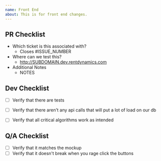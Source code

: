 ```yaml
---
name: Front End
about: This is for front end changes.
---
```


## PR Checklist
 * Which ticket is this associated with?
    * Closes #ISSUE_NUMBER
 * Where can we test this?
    * http://SUBDOMAIN.dev.rentdynamics.com
 * Additional Notes
    * NOTES


## Dev Checklist
- [ ] Verify that there are tests
- [ ] Verify that there aren't any api calls that will put a lot of load on our db
- [ ] Verify that all critical algorithms work as intended


## Q/A Checklist
- [ ] Verify that it matches the mockup
- [ ] Verify that it doesn't break when you rage click the buttons
